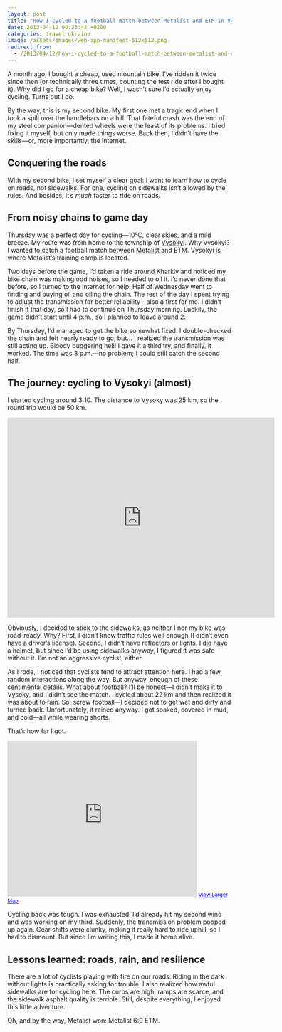 ```yaml
---
layout: post
title: "How I cycled to a football match between Metalist and ETM in Vysokyi 🇺🇦"
date: 2013-04-12 00:23:44 +0200
categories: travel ukraine
image: /assets/images/web-app-manifest-512x512.png
redirect_from:
  - /2013/04/12/how-i-cycled-to-a-football-match-between-metalist-and-etm-in-vysoky
---
```


A month ago, I bought a cheap, used mountain bike. I’ve ridden it twice since
then (or technically three times, counting the test ride after I bought it). Why
did I go for a cheap bike? Well, I wasn’t sure I’d actually enjoy cycling. Turns
out I do.

By the way, this is my second bike. My first one met a tragic end when I took a
spill over the handlebars on a hill. That fateful crash was the end of my steel
companion—dented wheels were the least of its problems. I tried fixing it
myself, but only made things worse. Back then, I didn’t have the skills—or, more
importantly, the internet.

## Conquering the roads

With my second bike, I set myself a clear goal: I want to learn how to cycle on
roads, not sidewalks. For one, cycling on sidewalks isn’t allowed by the rules.
And besides, it’s _much_ faster to ride on roads.

## From noisy chains to game day

Thursday was a perfect day for cycling—10°C, clear skies, and a mild breeze. My
route was from home to the township of
[Vysokyi](https://en.wikipedia.org/wiki/Vysokyi). Why Vysokyi? I wanted to catch a
football match between [Metalist](https://fcmetalist.com.ua/) and ETM. Vysokyi is
where Metalist’s training camp is located.

Two days before the game, I’d taken a ride around Kharkiv and noticed my bike
chain was making odd noises, so I needed to oil it. I’d never done that before,
so I turned to the internet for help. Half of Wednesday went to finding and
buying oil and oiling the chain. The rest of the day I spent trying to adjust
the transmission for better reliability—also a first for me. I didn’t finish it
that day, so I had to continue on Thursday morning. Luckily, the game didn’t
start until 4 p.m., so I planned to leave around 2.

By Thursday, I’d managed to get the bike somewhat fixed. I double-checked the
chain and felt nearly ready to go, but... I realized the transmission was still
acting up. Bloody buggering hell! I gave it a third try, and finally, it worked.
The time was 3 p.m.—no problem; I could still catch the second half.

## The journey: cycling to Vysokyi (almost)

I started cycling around 3:10. The distance to Vysoky was 25 km, so the round
trip would be 50 km.

<iframe src="https://www.google.com/maps/embed?pb=!1m21!1m8!1m3!1d82158.9131589308!2d36.29608140847471!3d49.94635972703536!3m2!1i1024!2i768!4f13.1!4m10!1i0!3e6!4m3!3m2!1d50.018642!2d36.330455!4m3!3m2!1d49.883348!2d36.160308!5e0!3m2!1sen!2sua!4v1412971628936" width="600" height="450" frameborder="0" style="border:0"></iframe>

Obviously, I decided to stick to the sidewalks, as neither I nor my bike was
road-ready. Why? First, I didn’t know traffic rules well enough (I didn’t even
have a driver’s license). Second, I didn’t have reflectors or lights. I did have
a helmet, but since I’d be using sidewalks anyway, I figured it was safe without
it. I’m not an aggressive cyclist, either.

As I rode, I noticed that cyclists tend to attract attention here. I had a few
random interactions along the way. But anyway, enough of these sentimental
details. What about football? I’ll be honest—I didn’t make it to Vysoky, and I
didn’t see the match. I cycled about 22 km and then realized it was about to
rain. So, screw football—I decided not to get wet and dirty and turned back.
Unfortunately, it rained anyway. I got soaked, covered in mud, and cold—all
while wearing shorts.

That’s how far I got.

<iframe width="425" height="350" frameborder="0" scrolling="no" marginheight="0" marginwidth="0" src="https://maps.google.com.ua/maps?cbll=49.905117,36.169823&amp;layer=c&amp;panoid=TUnPgHHkXlcN0ehswAbh9w&amp;cbp=12,251.07,,0,9.59&amp;ie=UTF8&amp;ll=49.905117,36.169823&amp;spn=0.264899,0.2005&amp;t=m&amp;z=11&amp;source=embed&amp;output=svembed"></iframe>
<small>
<a href="https://maps.google.com.ua/maps?cbll=49.905117,36.169823&amp;layer=c&amp;panoid=TUnPgHHkXlcN0ehswAbh9w&amp;cbp=12,251.07,,0,9.59&amp;ie=UTF8&amp;ll=49.905117,36.169823&amp;spn=0.264899,0.2005&amp;t=m&amp;z=11&amp;source=embed" style="color:#0000FF;text-align:left">View Larger Map</a></small>

Cycling back was tough. I was exhausted. I’d already hit my second wind and was
working on my third. Suddenly, the transmission problem popped up again. Gear
shifts were clunky, making it really hard to ride uphill, so I had to dismount.
But since I’m writing this, I made it home alive.

## Lessons learned: roads, rain, and resilience

There are a lot of cyclists playing with fire on our roads. Riding in the dark
without lights is practically asking for trouble. I also realized how awful
sidewalks are for cycling here. The curbs are high, ramps are scarce, and the
sidewalk asphalt quality is terrible. Still, despite everything, I enjoyed this
little adventure.

Oh, and by the way, Metalist won: Metalist 6:0 ETM.
